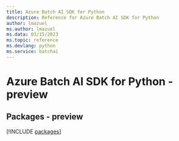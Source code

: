 ```yaml
---
title: Azure Batch AI SDK for Python
description: Reference for Azure Batch AI SDK for Python
author: lmazuel
ms.author: lmazuel
ms.data: 03/15/2023
ms.topic: reference
ms.devlang: python
ms.service: batchai
---
```

# Azure Batch AI SDK for Python - preview
## Packages - preview
[!INCLUDE [packages](batch-ai-index.md)]